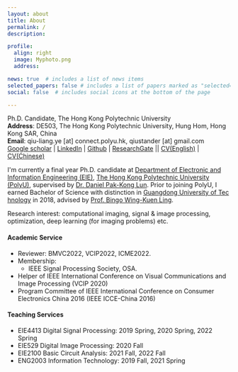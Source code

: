 ```yaml
---
layout: about
title: About
permalink: /
description: 

profile:
  align: right
  image: Myphoto.png
  address: 

news: true  # includes a list of news items
selected_papers: false # includes a list of papers marked as "selected={true}"
social: false  # includes social icons at the bottom of the page

---
```


Ph.D. Candidate, The Hong Kong Polytechnic University<br>
**Address**: DE503, The Hong Kong Polytechnic University, Hung Hom, Hong Kong SAR, China<br>
**Email**: qiu-liang.ye [at] connect.polyu.hk, qiustander [at] gmail.com<br>
[Google scholar](https://scholar.google.com/citations?user=DnMHi80AAAAJ&hl=en&oi=ao) | [LinkedIn](https://www.linkedin.com/in/qiuliang-ye-440b85127/) | [Github](https://github.com/Qiustander) | [ResearchGate](https://www.researchgate.net/profile/Qiuliang-Ye) || [CV(English)](http://jd92.wang/assets/files/../../../../../assets/files/cv_jindongwang_cn-eng.pdf) | [CV(Chinese)](http://jd92.wang/assets/files/../../../../../assets/files/cv_jindongwang_cn-eng.pdf)

I'm currently a final year Ph.D. candidate at [Department of Electronic and Information Engineering (EIE)](https://www.polyu.edu.hk/eie/), [The Hong Kong Polytechnic University (PolyU)](https://www.polyu.edu.hk/), supervised by [Dr. Daniel Pak-Kong Lun](https://staff.eie.polyu.edu.hk/enpklun/).  Prior to joining PolyU, I earned Bachelor of Science with distinction in [Guangdong University of Tec	hnology](https://english.gdut.edu.cn/) in 2018, advised by [Prof. Bingo Wing-Kuen Ling](https://wkling.gdut.edu.cn/).

Research interest: computational imaging, signal & image processing, optimization, deep learning (for imaging problems) etc.


#### Academic Service

- Reviewer: BMVC2022, VCIP2022, ICME2022.
- Membership: 
  - IEEE Signal Processing Society, OSA.
- Helper of IEEE International Conference on Visual Communications and Image Processing (VCIP 2020)
- Program Committee of IEEE International Conference on Consumer Electronics China 2016 (IEEE ICCE-China 2016)

#### Teaching Services

- EIE4413 Digital Signal Processing: 2019 Spring, 2020 Spring, 2022 Spring
- EIE529 Digital Image Processing: 2020 Fall
- EIE2100 Basic Circuit Analysis: 2021 Fall, 2022 Fall
- ENG2003 Information Technology: 2019 Fall, 2021 Spring

